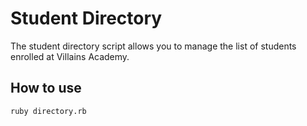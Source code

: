 # Student Directory #

The student directory script allows you to manage the list of students enrolled at
Villains Academy.

## How to use ##

```shell
ruby directory.rb
```
